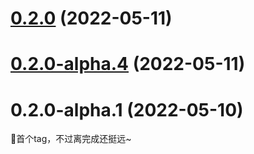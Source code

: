 

# [0.2.0](https://github.com/shadowfish07/VuePressAdmin-backend/compare/0.2.0-alpha.4...0.2.0) (2022-05-11)

# [0.2.0-alpha.4](https://github.com/shadowfish07/VuePressAdmin-backend/compare/0.2.0-alpha.1...0.2.0-alpha.4) (2022-05-11)

# 0.2.0-alpha.1 (2022-05-10)

🎇首个tag，不过离完成还挺远~